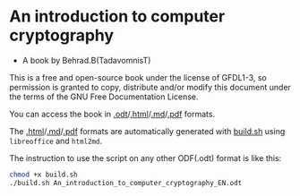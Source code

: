 # An introduction to computer cryptography

* A book by Behrad.B(TadavomnisT)

This is a free and open-source book under the license of GFDL1-3,
so permission is granted to copy, distribute and/or modify this document
under the terms of the GNU Free Documentation License.

You can access the book in [.odt](https://github.com/TadavomnisT/Free_Books-Documents/blob/main/An_introduction_to_computer_cryptography_EN/An_introduction_to_computer_cryptography_EN.odt)/[.html](https://github.com/TadavomnisT/Free_Books-Documents/blob/main/An_introduction_to_computer_cryptography_EN/An_introduction_to_computer_cryptography_EN.html)/[.md](https://github.com/TadavomnisT/Free_Books-Documents/blob/main/An_introduction_to_computer_cryptography_EN/An_introduction_to_computer_cryptography_EN.md)/[.pdf](https://github.com/TadavomnisT/Free_Books-Documents/blob/main/An_introduction_to_computer_cryptography_EN/An_introduction_to_computer_cryptography_EN.pdf) formats.

The [.html](https://github.com/TadavomnisT/Free_Books-Documents/blob/main/An_introduction_to_computer_cryptography_EN/An_introduction_to_computer_cryptography_EN.html)/[.md](https://github.com/TadavomnisT/Free_Books-Documents/blob/main/An_introduction_to_computer_cryptography_EN/An_introduction_to_computer_cryptography_EN.md)/[.pdf](https://github.com/TadavomnisT/Free_Books-Documents/blob/main/An_introduction_to_computer_cryptography_EN/An_introduction_to_computer_cryptography_EN.pdf) formats are automatically generated with [build.sh](https://github.com/TadavomnisT/Free_Books-Documents/blob/main/An_introduction_to_computer_cryptography_EN/build.sh) using `libreoffice` and `html2md`.

The instruction to use the script on any other ODF(.odt) format is like this:

```bash
chmod +x build.sh
./build.sh An_introduction_to_computer_cryptography_EN.odt
```
